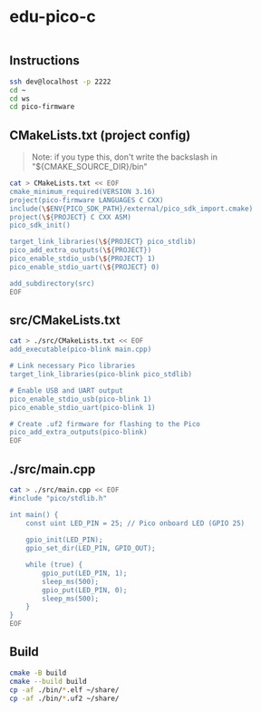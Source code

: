 # edu-pico-c

```bash
```



## Instructions

```bash
ssh dev@localhost -p 2222
cd ~
cd ws
cd pico-firmware
```

## CMakeLists.txt (project config)

> Note: if you type this, don't write the backslash in "\${CMAKE_SOURCE_DIR}/bin"

```bash
cat > CMakeLists.txt << EOF
cmake_minimum_required(VERSION 3.16)
project(pico-firmware LANGUAGES C CXX)
include(\$ENV{PICO_SDK_PATH}/external/pico_sdk_import.cmake)
project(\${PROJECT} C CXX ASM)
pico_sdk_init()

target_link_libraries(\${PROJECT} pico_stdlib)
pico_add_extra_outputs(\${PROJECT})
pico_enable_stdio_usb(\${PROJECT} 1)
pico_enable_stdio_uart(\${PROJECT} 0)

add_subdirectory(src)
EOF
```

## src/CMakeLists.txt

```bash
cat > ./src/CMakeLists.txt << EOF
add_executable(pico-blink main.cpp)

# Link necessary Pico libraries
target_link_libraries(pico-blink pico_stdlib)

# Enable USB and UART output
pico_enable_stdio_usb(pico-blink 1)
pico_enable_stdio_uart(pico-blink 1)

# Create .uf2 firmware for flashing to the Pico
pico_add_extra_outputs(pico-blink)
EOF
```
## ./src/main.cpp

```bash
cat > ./src/main.cpp << EOF
#include "pico/stdlib.h"

int main() {
    const uint LED_PIN = 25; // Pico onboard LED (GPIO 25)
    
    gpio_init(LED_PIN);
    gpio_set_dir(LED_PIN, GPIO_OUT);

    while (true) {
        gpio_put(LED_PIN, 1);
        sleep_ms(500);
        gpio_put(LED_PIN, 0);
        sleep_ms(500);
    }
}
EOF
```

## Build

```bash
cmake -B build
cmake --build build
cp -af ./bin/*.elf ~/share/
cp -af ./bin/*.uf2 ~/share/
```

